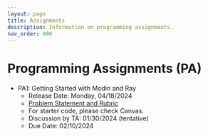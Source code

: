 ```yaml
---
layout: page
title: Assignments
description: Information on programming assignments.
nav_order: 980
---
```


# Programming Assignments (PA) 
- PA1: Getting Started with Modin and Ray
    - Release Date: Monday, 04/18/2024
    - [Problem Statement and Rubric](assets/assignments/Assignment_1.pdf)
    - For starter code, please check Canvas.
    - Discussion by TA: 01/30/2024 (tentative)
    - Due Date: 02/10/2024

<!--
{:.no_toc}
### Documents and Dates
- PA0: Setting up AWS and Dask
    - Release Date: Monday, 04/18/2023
    - [Statement](resources/PAs/PA0.pdf) and [Grading Rubric](resources/PAs/PA0_Grading_Rubric.pdf)
    - Discussion by TA: 04/18/2023
    - Due Date: 04/29/2023
- PA1: Data Exploration with Dask
    - Release Date: 04/30/2023
    - [Statement](resources/PAs/PA1.pdf) and [Grading Rubric](resources/PAs/PA1_Grading_Rubric.pdf)
    - Discussion by TA: 05/09/2023
    - Due Date: 05/19/2023 (extended)
- PA2: Feature Engineering and Model Selection with Spark
    - Release Date: 05/16/2023
    - [Statement](resources/PAs/PA2.pdf) and [Grading Rubric](resources/PAs/PA2_Grading_Rubric.pdf)    
    - Discussion by TA: to be posted on Canvas 05/23/2023
    - Due Date: 06/09/2023 
-->

<!--
### Instructions and Caveats
- Team composition:
    - You can work on projects in teams of between 1-3 individuals
    - Submit your team decision via a Google Form we provide before PA0's release. One submission suffices per team. 
    - Team decisions cannot be changed.
    - The TAs will then confirm your team memberships and team IDs. 
- Academic integrity: 
    - It is okay to discuss the assignment with your peers at a conceptual level. It is also okay to post conceptual or high-level questions, logistical questions, and useful references on Piazza. But do not share any code across teams and do not post any of your solution code for discussion. A team's code submission must be entirely their own.
    - Do not go searching for any code posted online by other students or prior editions. We will use advanced program analysis tools to compare your code submissions. These go well beyond basic string or syntactic comparisons to catch plagiarism.
    - If plagiarism is detected in your code or if any other form of academic integrity violation is identified, you will get zero for that component of your score and get downgraded substantially. I will also notify the University authorities for appropriate disciplinary action to be taken, up to and including expulsion from the University.
- There are no late days for the programming assignments. So, plan your work accordingly! 
-->
